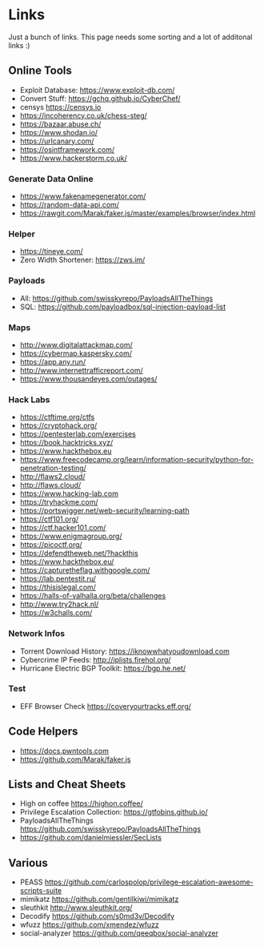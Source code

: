 # Links

Just a bunch of links. This page needs some sorting and a lot of additonal links :)

## Online Tools

- Exploit Database: <https://www.exploit-db.com/>
- Convert Stuff: <https://gchq.github.io/CyberChef/>
- censys <https://censys.io>
- <https://incoherency.co.uk/chess-steg/>
- <https://bazaar.abuse.ch/>
- <https://www.shodan.io/>
- <https://urlcanary.com/>
- <https://osintframework.com/>
- <https://www.hackerstorm.co.uk/>

### Generate Data Online

- <https://www.fakenamegenerator.com/>
- <https://random-data-api.com/>
- <https://rawgit.com/Marak/faker.js/master/examples/browser/index.html>

### Helper

- <https://tineye.com/>
- Zero Width Shortener: <https://zws.im/>

### Payloads

- All: <https://github.com/swisskyrepo/PayloadsAllTheThings>
- SQL: <https://github.com/payloadbox/sql-injection-payload-list>

### Maps

- <http://www.digitalattackmap.com/>
- <https://cybermap.kaspersky.com/>
- <https://app.any.run/>
- <http://www.internettrafficreport.com/>
- <https://www.thousandeyes.com/outages/>

### Hack Labs

- <https://ctftime.org/ctfs>
- <https://cryptohack.org/>
- <https://pentesterlab.com/exercises>
- <https://book.hacktricks.xyz/>
- <https://www.hackthebox.eu>
- <https://www.freecodecamp.org/learn/information-security/python-for-penetration-testing/>
- <http://flaws2.cloud/>
- <http://flaws.cloud/>
- <https://www.hacking-lab.com>
- <https://tryhackme.com/>
- <https://portswigger.net/web-security/learning-path>
- <https://ctf101.org/>
- <https://ctf.hacker101.com/>
- <https://www.enigmagroup.org/>
- <https://picoctf.org/>
- <https://defendtheweb.net/?hackthis>
- <https://www.hackthebox.eu/>
- <https://capturetheflag.withgoogle.com/>
- <https://lab.pentestit.ru/>
- <https://thisislegal.com/>
- <https://halls-of-valhalla.org/beta/challenges>
- <http://www.try2hack.nl/>
- <https://w3challs.com/>



### Network Infos

- Torrent Download History: <https://iknowwhatyoudownload.com>
- Cybercrime IP Feeds: <http://iplists.firehol.org/>
- Hurricane Electric BGP Toolkit: <https://bgp.he.net/>

### Test

- EFF Browser Check <https://coveryourtracks.eff.org/>

## Code Helpers

- <https://docs.pwntools.com>
- <https://github.com/Marak/faker.js>

## Lists and Cheat Sheets

- High on coffee <https://highon.coffee/>
- Privilege Escalation Collection: <https://gtfobins.github.io/>
- PayloadsAllTheThings <https://github.com/swisskyrepo/PayloadsAllTheThings>
- <https://github.com/danielmiessler/SecLists>

## Various

- PEASS <https://github.com/carlospolop/privilege-escalation-awesome-scripts-suite>
- mimikatz <https://github.com/gentilkiwi/mimikatz>
- sleuthkit <http://www.sleuthkit.org/>
- Decodify <https://github.com/s0md3v/Decodify>
- wfuzz <https://github.com/xmendez/wfuzz>
- social-analyzer <https://github.com/qeeqbox/social-analyzer>